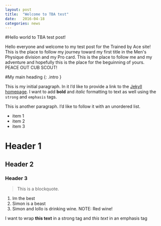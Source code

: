 ```yaml
---
layout: post
title:  "Welcome to TBA test"
date:   2016-04-18
categories: news
---
```


#Hello world to TBA test post!


Hello everyone and welcome to my test post for the Trained by Ace site! This is the place to follow my journey toward my first title in the Men's Physique division and my Pro card. This is the place to follow me and my adventure and hopefully this is the place for the beguinning of yours. PEACE OUT CUB SCOUT! 


#My main heading
{: .intro }

This is my initial paragraph. In it I’d like to provide a link to the [Jekyll homepage](http://jekyllrb.com/ "Jekyll"). I want to add **bold** and *italic* formatting to text as well using the `strong` and `emphasis` tags.

This is another paragraph. I’d like to follow it with an unordered list.

* item 1
* item 2
* item 3

# Header 1

## Header 2

### Header 3

> This is a blockquote.


1. Im the best
2. Simon is a beast
3. Simon and lollo is drinking wine. NOTE: Red wine! 


I want to wrap **this text** in a strong tag and *this text* in an emphasis tag



